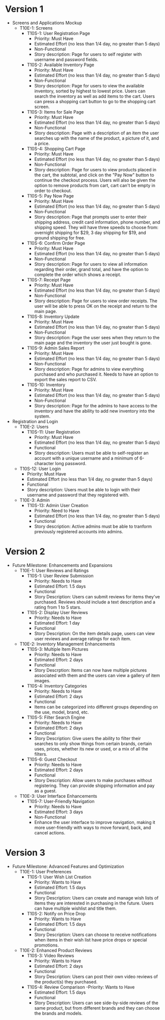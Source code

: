 # Version 1
  - Screens and Applications Mockup
    - T10E-1: Screens
      - T10S-1: User Registration Page
        - Priority: Must Have
        - Estimated Effort (no less than 1/4 day, no greater than 5 days)
        - Non-Functional
        - Story description: Page for users to self register with username and password fields.
      - T10S-2: Available Inventory Page
        - Priority: Must Have
        - Estimated Effort (no less than 1/4 day, no greater than 5 days)
        - Non-Functional
        - Story description: Page for users to view the available inventory, sorted by highest to lowest price. Users can search the inventory as well as add items to the cart. Users can press a shopping cart button to go to the shopping cart screen.
      - T10S-3: Items for Sale Page
        - Priority: Must Have
        - Estimated Effort (no less than 1/4 day, no greater than 5 days)
        - Non-Functional 
        - Story description: Page with a description of an item the user searches up with the name of the product, a picture of it, and a price.
      - T10S-4: Shopping Cart Page
        - Priority: Must Have
        - Estimated Effort (no less than 1/4 day, no greater than 5 days)
        - Non-Functional 
        - Story description: Page for users to view products placed in the cart, the subtotal, and click on the "Pay Now" button to continue the checkout process. Users will also be given the option to remove products from cart, cart can't be empty in order to checkout.
      - T10S-5: Pay Now Page
        - Priority: Must Have
        - Estimated Effort (no less than 1/4 day, no greater than 5 days)
        - Non-Functional
        - Story description: Page that prompts user to enter their shipping address, credit card information, phone number, and shipping speed. They will have three speeds to choose from: overnight shipping for $29, 3 day shipping for $19, and ground shipping for free.
      - T10S-6: Confirm Order Page
        - Priority: Must Have
        - Estimated Effort (no less than 1/4 day, no greater than 5 days)
        - Non-Functional
        - Story description: Page for users to view all information regarding their order, grand total, and have the option to complete the order which shows a receipt. 
      - T10S-7: Receipt Page
        - Priority: Must Have
        - Estimated Effort (no less than 1/4 day, no greater than 5 days)
        - Non-Functional
        - Story description: Page for users to view order receipts. The user will be able to press OK on the receipt and return to the main page.
      - T10S-8: Inventory Update
        - Priority: Must Have
        - Estimated Effort (no less than 1/4 day, no greater than 5 days)
        - Non-Functional
        - Story description: Page the user sees when they return to the main page and the inventory the user just bought is gone.
      - T10S-9: Admin Sales Report
        - Priority: Must Have
        - Estimated Effort (no less than 1/4 day, no greater than 5 days)
        - Non-Functional
        - Story description: Page for admins to view everything purchased and who purchased it. Needs to have an option to export the sales report to CSV.
      - T10S-10: Inventory
        - Priority: Must Have
        - Estimated Effort (no less than 1/4 day, no greater than 5 days)
        - Non-Functional 
        - Story description: Page for the admins to have access to the inventory and have the ability to add new inventory into the system.
  - Registration and Login
    - T10E-2: Users
      - T10S-11: User Registration 
        - Priority: Must Have
        - Estimated Effort (no less than 1/4 day, no greater than 5 days)
        - Functional
        - Story description: Users must be able to self-register an account with a unique username and a minimum of 6-character long password.
     - T10S-12: User Login 
        - Priority: Must Have
        - Estimated Effort (no less than 1/4 day, no greater than 5 days)
        - Functional
        - Story description: Users must be able to login with their username and password that they registered with.
    - T10E-3: Admin
      - T10S-13: Admin User Creation
        - Priority: Need to Have 
        - Estimated Effort (no less than 1/4 day, no greater than 5 days)
        - Functional
        - Story description: Active admins must be able to tranform previously registered accounts into admins.

# Version 2
  - Future Milestone: Enhancements and Expansions
    - T10E-1: User Reviews and Ratings
      - T10S-1: User Review Submission
        - Priority: Needs to Have
        - Estimated Effort: 1.5 days
        - Functional
        - Story Description: Users can submit reviews for items they've purchased. Reviews should include a text description and a rating from 1 to 5 stars.
      - T10S-2: Display User Reviews
        - Priority: Needs to Have
        - Estimated Effort: 1 day
        - Functional
        - Story Description: On the item details page, users can view user reviews and average ratings for each item.
    - T10E-2: Inventory Management Enhancements
      - T10S-3: Multiple Item Pictures
        - Priority: Needs to Have
        - Estimated Effort: 2 days
        - Functional
        - Story Descrption: Items can now have multiple pictures associated with them and the users can view a gallery of item images.
      - T10S-4: Inventory Categories
        - Priority: Needs to Have
        - Estimated Effort: 2 days
        - Functional
        - Items can be categorized into different groups depending on the use, model, brand, etc.
      - T10S-5: Filter Search Engine
        - Priority: Needs to Have
        - Estimated Effort: 2 days
        - Functional
        - Story Description: Give users the ability to filter their searches to only show things from certain brands, certain uses, prices, whether its new or used, or a mix of all the filters.
      - T10S-6: Guest Checkout
        - Priority: Needs to Have
        - Estimated Effort: 2 days
        - Functional
        - Story Description: Allow users to make purchases without registering. They can provide shipping information and pay as a guest.
    - T10E-3: User Interface Enhancements
      - T10S-7: User-Friendly Navigation
        - Priority: Needs to Have
        - Estimated Effort: 3 days
        - Non-Functional
        - Enhance the user interface to improve navigation, making it more user-friendly with ways to move forward, back, and cancel actions.

# Version 3
  - Future Milestone: Advanced Features and Optimization
    - T10E-1: User Preferences 
      - T10S-1: User Wish List Creation
        - Priority: Wants to Have
        - Estimated Effort: 1.5 days
        - Functional
        - Story Description: Users can create and manage wish lists of items they are interested in purchasing in the future. Users can have multiple wishlist and title them.
      - T10S-2: Notify on Price Drop
        - Priority: Wants to Have
        - Estimated Effort: 1.5 days
        - Functional
        - Story Description: Users can choose to receive notifications when items in their wish list have price drops or special promotions.
    - T10E-2: Enhanced Product Reviews
      - T10S-3: Video Reviews
        - Priority: Wants to Have
        - Estimated Effort: 2 days
        - Functional
        - Story Description: Users can post their own video reviews of the product(s) they purchased.
      - T10S-4: Review Comparison
        -Priority: Wants to Have
        - Estimated Effort: 1.5 days
        - Functional
        - Story Description: Users can see side-by-side reviews of the same product, but from different brands and they can choose the brands and models.
